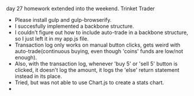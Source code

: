 day 27 homework extended into the weekend. Trinket Trader

- Please install gulp and gulp-browserify.
- I succesfully implemented a backbone structure.
- I couldn't figure out how to include auto-trade in a backbone structure, so I just left it in my app.js file. 
- Transaction log only works on manual button clicks, gets weird with auto-trade(continuous buying, even though 'coins' funds are low/not enough).
- Also, with the transaction log, whenever 'buy 5' or 'sell 5' button is clicked, it doesn't log the  amount, it logs the 'else' return statement instead in its place.
- Tried, but was not able to use Chart.js to create a stats chart.
- 